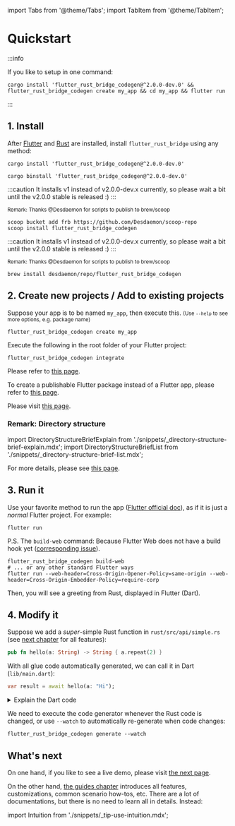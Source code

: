 import Tabs from '@theme/Tabs';
import TabItem from '@theme/TabItem';

# Quickstart

:::info

If you like to setup in one command:

```shell
cargo install 'flutter_rust_bridge_codegen@^2.0.0-dev.0' && flutter_rust_bridge_codegen create my_app && cd my_app && flutter run
```

:::

## 1. Install

After [Flutter](https://docs.flutter.dev/get-started/install) and [Rust](https://www.rust-lang.org/tools/install) are
installed,
install `flutter_rust_bridge` using any method:

<Tabs>

<TabItem value="Default">

```shell
cargo install 'flutter_rust_bridge_codegen@^2.0.0-dev.0'
```

</TabItem>

<TabItem value="Cargo-Binstall">

```shell
cargo binstall 'flutter_rust_bridge_codegen@^2.0.0-dev.0'
```

</TabItem>

<TabItem value="Scoop">

:::caution
It installs v1 instead of v2.0.0-dev.x currently, so please wait a bit until the v2.0.0 stable is released :)
:::

<small>Remark: Thanks @Desdaemon for scripts to publish to brew/scoop</small>

```shell
scoop bucket add frb https://github.com/Desdaemon/scoop-repo
scoop install flutter_rust_bridge_codegen
```

</TabItem>

<TabItem value="Homebrew">

:::caution
It installs v1 instead of v2.0.0-dev.x currently, so please wait a bit until the v2.0.0 stable is released :)
:::

<small>Remark: Thanks @Desdaemon for scripts to publish to brew/scoop</small>

```shell
brew install desdaemon/repo/flutter_rust_bridge_codegen
```

</TabItem>

</Tabs>

## 2. Create new projects / Add to existing projects

<Tabs>

<TabItem value="Create new">

Suppose your app is to be named `my_app`, then execute this. <small>(Use `--help` to see more options, e.g. package
name)</small>

```shell
flutter_rust_bridge_codegen create my_app
```

</TabItem>

<TabItem value="Add to existing">

Execute the following in the root folder of your Flutter project:

```shell
flutter_rust_bridge_codegen integrate
```

</TabItem>

<TabItem value="Pure dart">

Please refer to [this page](guides/miscellaneous/pure-dart).

</TabItem>

<TabItem value="Flutter Package">

To create a publishable Flutter package instead of a Flutter app,
please refer to [this page](manual/integrate/cargokit).

</TabItem>

<TabItem value="More approaches">

Please visit [this page](manual/integrate/overview).

</TabItem>

</Tabs>

### Remark: Directory structure

import DirectoryStructureBriefExplain from './snippets/_directory-structure-brief-explain.mdx';
import DirectoryStructureBriefList from './snippets/_directory-structure-brief-list.mdx';

<DirectoryStructureBriefExplain/>

For more details, please see [this page](guides/miscellaneous/directory).

## 3. Run it

<Tabs>

<TabItem value="Default">

Use your favorite method to run the app ([Flutter official doc](https://docs.flutter.dev/get-started/test-drive)),
as if it is just a *normal* Flutter project.
For example:

```shell
flutter run
```

</TabItem>

<TabItem value="Web">

P.S. The `build-web` command: Because Flutter Web does not have a build hook yet
([corresponding issue](https://github.com/flutter/flutter/issues/138992)).

```shell
flutter_rust_bridge_codegen build-web
# ... or any other standard Flutter ways
flutter run --web-header=Cross-Origin-Opener-Policy=same-origin --web-header=Cross-Origin-Embedder-Policy=require-corp
```

</TabItem>

</Tabs>

Then, you will see a greeting from Rust, displayed in Flutter (Dart).

## 4. Modify it

Suppose we add a *super*-simple Rust function in `rust/src/api/simple.rs`
(see [next chapter](guides) for all features):

```rust
pub fn hello(a: String) -> String { a.repeat(2) }
```

With all glue code automatically generated, we can call it in Dart (`lib/main.dart`):

```dart
var result = await hello(a: "Hi");
```

<details>
<summary>Explain the Dart code</summary>

* The `await` is for asynchronous code, a very frequently used feature in Dart.
* To display the result on the screen, a bit of standard Flutter knowledge may be needed.
  See the existing code for an example how a String can be shown.

</details>

We need to execute the code generator whenever the Rust code is changed,
or use `--watch` to automatically re-generate when code changes:

```shell
flutter_rust_bridge_codegen generate --watch
```

## What's next

On one hand, if you like to see a live demo, please visit [the next page](demo).

On the other hand, [the guides chapter](guides) introduces all features, customizations, common scenario how-tos, etc.
There are a lot of documentations, but there is no need to learn all in details. Instead:

import Intuition from './snippets/_tip-use-intuition.mdx';

<Intuition/>
